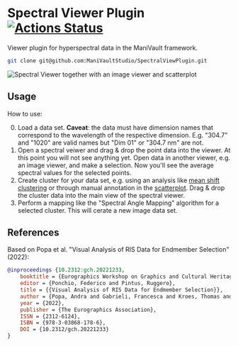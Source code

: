 
# Spectral Viewer Plugin [![Actions Status](https://github.com/ManiVaultStudio/SpectralViewPlugin/actions/workflows/build.yml/badge.svg)](https://github.com/ManiVaultStudio/SpectralViewPlugin/actions)
Viewer plugin for hyperspectral data in the ManiVault framework.

```bash
git clone git@github.com:ManiVaultStudio/SpectralViewPlugin.git
```
![Spectral Viewer together with an image viewer and scatterplot](https://github.com/ManiVaultStudio/core/assets/58806453/1957eb15-af49-4e2a-bea5-752a6f1fab5c "Spectral Viewer")

## Usage
How to use:

0. Load a data set. **Caveat**: the data must have dimension names that correspond to the wavelength of the respective dimension. E.g. "304.7" and "1020" are valid names but "Dim 01" or "304.7 nm" are not.
1. Open a spectral veiwer and drag & drop the point data into the viewer. At this point you will not see anything yet. Open data in another viewer, e.g. an image viewer, and make a selection. Now you'll see the average spectral values for the selected points.
2. Create cluster for your data set, e.g. using an analysis like [mean shift clustering](https://github.com/ManiVaultStudio/MeanShiftClustering) or through manual annotation in the [scatterplot](https://github.com/ManiVaultStudio/Scatterplot). Drag & drop the cluster data into the main view of the spectral viewer.
3. Perform a mapping like the "Spectral Angle Mapping" algorithm for a selected cluster. This will cerate a new image data set. 

## References
Based on Popa et al. "Visual Analysis of RIS Data for Endmember Selection" (2022):

```bibtex
@inproceedings {10.2312:gch.20221233,
    booktitle = {Eurographics Workshop on Graphics and Cultural Heritage},
    editor = {Ponchio, Federico and Pintus, Ruggero},
    title = {{Visual Analysis of RIS Data for Endmember Selection}},
    author = {Popa, Andra and Gabrieli, Francesca and Kroes, Thomas and Krekeler, Anna and Alfeld, Matthias and Lelieveldt, Boudewijn and Eisemann, Elmar and Höllt, Thomas},
    year = {2022},
    publisher = {The Eurographics Association},
    ISSN = {2312-6124},
    ISBN = {978-3-03868-178-6},
    DOI = {10.2312/gch.20221233}
}
```
